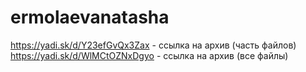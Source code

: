 # ermolaevanatasha

https://yadi.sk/d/Y23efGvQx3Zax - ссылка на архив (часть файлов)
https://yadi.sk/d/WlMCtOZNxDgyo - ссылка на архив (все файлы)
